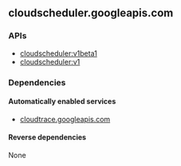 ## cloudscheduler.googleapis.com

### APIs

* [ cloudscheduler:v1beta1 ]( https://cloudscheduler.googleapis.com/$discovery/rest?version=v1beta1 )
* [ cloudscheduler:v1 ]( https://cloudscheduler.googleapis.com/$discovery/rest?version=v1 )

### Dependencies

#### Automatically enabled services

* [cloudtrace.googleapis.com](../cloudtrace.googleapis.com/)

#### Reverse dependencies

None
